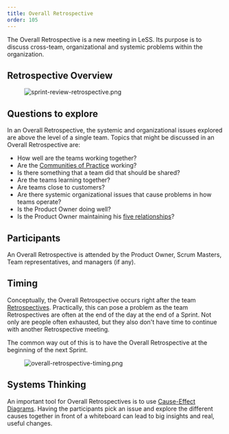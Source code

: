```yaml
---
title: Overall Retrospective
order: 105
---
```


The Overall Retrospective is a new meeting in LeSS. Its purpose is to discuss cross-team, organizational and systemic problems within the organization.

## Retrospective Overview

<figure>
  <img src="/img/framework/sprint-review-retrospective.png" alt="sprint-review-retrospective.png">
</figure>

## Questions to explore

In an Overall Retrospective, the systemic and organizational issues explored are above the level of a single team. Topics that might be discussed in an Overall Retrospective are:

* How well are the teams working together?
* Are the [Communities of Practice](../structure/communities.html) working?
* Is there something that a team did that should be shared?
* Are the teams learning together?
* Are teams close to customers?
* Are there systemic organizational issues that cause problems in how teams operate?
* Is the Product Owner doing well?
* Is the Product Owner maintaining his [five relationships](product-owner.html#five-relationships)?

## Participants

An Overall Retrospective is attended by the Product Owner, Scrum Masters, Team representatives, and managers (if any). 

## Timing

Conceptually, the Overall Retrospective occurs right after the team [Retrospectives](retrospective.html). Practically, this can pose a problem as the team Retrospectives are often at the end of the day at the end of a Sprint. Not only are people often exhausted, but they also don't have time to continue with another Retrospective meeting.

The common way out of this is to have the Overall Retrospective at the beginning of the next Sprint.

<figure>
  <img src="/img/framework/overall-retrospective-timing.png" alt="overall-retrospective-timing.png">
</figure>

## Systems Thinking

An important tool for Overall Retrospectives is to use [Cause-Effect Diagrams](../principles/systems-thinking.html). Having the participants pick an issue and explore the different causes together in front of a whiteboard can lead to big insights and real, useful changes.

